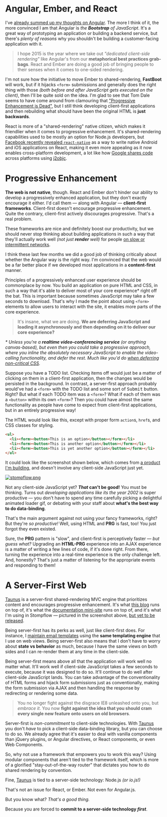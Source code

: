 # Angular, Ember, and React

I've [already summed up my thoughts on Angular][1]. The more I think of it, the more convinced I am that Angular is _the **Bootstrap** of JavaScript_. It's a great way of prototyping an application or building a backend service, but there's _plenty of reasons_ why you shouldn't be building a customer-facing application with it.

> I hope 2015 is the year where we take out _"dedicated client-side rendering"_ like Angular's from our **metaphorical best practices grab-bags**. React and Ember are doing a good job of bringing people to their senses when it comes to one-sided rendering.

I'm not sure how the initiative to move Ember to shared-rendering, **FastBoot** will work, but if it hijacks `<form>` submissions and generally does the right thing with those _(both before and after JavaScript gets executed on the client)_, then I'll be quite sold on the idea. I'm glad to see that Tom Dale seems to have come around from clamouring that ["Progressive Enhancement is Dead"][12], but I still think developing client-first applications and then rebuilding what should have been the original HTML is **just backwards**.

React is more of a "shared-rendering" native citizen, which makes it friendlier when it comes to progressive enhancement. It's shared-rendering capabilities used to be mostly an option for Node.js developers, but [Facebook recently revealed `react-native`][2] as a way to write native Android and iOS applications on React, making it even more appealing as it now enables cross-platform development, a lot like how [Google shares code][14] across platforms using [j2objc][13].

# Progressive Enhancement

**The web is not native**, though. React and Ember don't hinder our ability to develop a progressively enhanced application, but they don't exactly encourage it either. I'd call them — along with Angular — **client-first frameworks**. Client-first doesn't encourage progressive enhancement. Quite the contrary, client-first actively discourages progressive. That's a real problem.

These frameworks are nice and definitely boost our productivity, but we should never stop thinking about building applications in such a way that they'll actually work well _(not just **render** well)_ for people [on slow or intermittent networks][3].

I think these last few months we did a good job of thinking critically about whether the Angular way is the right way. I'm convinced that the web would be a far better place if we developed most applications in a **content-first** manner.

Principles of a progressively enhanced user experience should be commonplace by now. You build an application on pure HTML and CSS, in such a way that it's able to deliver most of your core experience\* right off the bat. This is important because sometimes JavaScript may take a few seconds to download. That's why I made the point about using `<form>` elements to allow users to interact with the site, it enables more parts of the core experience.

> It's insane, what we are doing. **We are deferring JavaScript and loading it asynchronously and then depending on it to deliver our core experience?**

_\* Unless you're a **realtime video-conferencing service** (or anything canvas-based), but even then you could take a progressive approach, where you inline the absolutely necessary JavaScript to enable the video-calling functionality, and defer the rest. Much like you'd do [when deferring non-critical CSS][3]._

Suppose you have a TODO list. Checking items off would just be a matter of clicking on them in a client-first application, then the changes would be persisted in the background. In contrast, a server-first approach probably would've had a `<form>` with the TODO list and some sort of <kbd>Submit</kbd> button. Right? But what if each TODO item was a `<form>`? What if each of them was a `<button>` within its own `<form>`? Then you could have almost the same functionality as people have come to expect from client-first applications, but in an entirely progressive way!

The HTML would look like this, except with proper form `action`s, `href`s, and CSS classes for styling.

```html
<ul>
  <li><form><button>This is an option</button></form></li>
  <li><form><button>This is another option</button></form></li>
  <li><form><button>This is yet another option</button></form></li>
</ul>
```

It could look like the screenshot shown below, which comes from [a product I'm building][5], and doesn't involve any client-side JavaScript just yet.

[![stompflow.png][4]][5]

Not any client-side JavaScript yet? **_That_ can't be good!** You must be thinking. Turns out _developing applications like its the year 2002_ is super productive — you don't have to spend any time carefully picking a delightful animated loader gif, or debating with your staff about **what's the best way to do data-binding**.

That's the main argument against not using your fancy frameworks, right? But they're _so productive!_ Well, using HTML and **PRG** is fast, too! You just forgot they even existed.

Sure, the **PRG** pattern is "slow", and client-first is perceptively faster — _but guess what?_ Upgrading an **HTML-PRG** experience into an AJAX experience is a matter of writing a few lines of code, if it's done right. From there, turning the experience into a real-time experience is the only challenge left. And, honestly? That's just a matter of listening for the appropriate events and responding to them!

# A Server-First Web

[Taunus][6] is a server-first shared-rendering MVC engine that prioritizes content and encourages progressive enhancement. It's what [this blog][9] runs on top of, it's what the [documentation mini-site][8] runs on top of, and it's what I'm using in Stompflow — pictured in the screenshot above, [but yet to be released][7].

Being server-first has its perks as well, just like client-first does. For instance, I [maintain email templates][10] using the **same templating engine** that I use on web views. Being server-first also means that I don't have to worry about **state vs behavior** as much, because I have the same views on both sides and I can re-render them at any time in the client-side.

Being server-first means above all that the application will work well no matter what. It'll work well if client-side JavaScript takes a few seconds to execute, because it was designed to do so. It'll continue to do well after client-side JavaScript lands. You can take advantage of the conventionality of HTML forms and hijack form submissions just as conventionally, making the form submission via AJAX and then handling the response by redirecting or rendering some data.

> You no longer fight against the disgrace IE8 unleashed onto you, but _embrace it_. You now **fight against the idea that you should cram every single new feature onto users on old browsers**.

Server-first is _non-commitment_ to client-side technologies. With [Taunus][11] you don't _have_ to pick a client-side data-binding library, but you can choose to do so. We already agree that it's easier to deal with vanilla components than jQuery plugins, or Angular directives, or React components, or even Web Components.

So, why not use a framework that empowers you to work this way? Using modular components that aren't tied to the framework itself, which is more of a glorified "stay-out-of-the-way router" that dictates you how to do shared rendering by convention.

Fine, [Taunus][11] is tied to a server-side technology: Node.js _(or io.js!)_

That's not an issue for React, or Ember. Not even for Angular.js.

But you know what? _That's a good thing._

Because you are forced to **commit to a server-side technology _first_**.

[1]: /articles/stop-breaking-the-web "Stop Breaking the Web"
[2]: https://www.youtube.com/watch?v=KVZ-P-ZI6W4 "'Introducing React Native' talk at ReactConf"
[3]: http://ponyfoo.com/articles/critical-path-performance-optimization "Critical Path Performance Optimization at Pony Foo"
[4]: https://i.imgur.com/NqHl1zm.png
[5]: http://blog.stompflow.com/articles/iterative-prototyping-for-the-web "Iterative Prototyping for the Web"
[6]: http://taunus.bevacqua.io/ "Taunus: Micro Isomorphic MVC Engine for Node.js"
[7]: http://www.stompflow.com "Stompflow: Hassle-free Project Management"
[8]: https://github.com/taunus/taunus.bevacqua.io "taunus.bevacqua.io source code on GitHub"
[9]: https://github.com/ponyfoo/ponyfoo "ponyfoo.com source code on GitHub"
[10]: https://github.com/ponyfoo/ponyfoo/blob/master/views/server/emails/article-published.jade "This template will be running hot when the article gets published!"
[11]: https://github.com/taunus/taunus "taunus on GitHub"
[12]: http://tomdale.net/2013/09/progressive-enhancement-is-dead/ "Progressive Enhancement is Dead"
[13]: https://github.com/google/j2objc "google/j2objc on GitHub"
[14]: http://arstechnica.com/information-technology/2014/11/how-google-inbox-shares-70-of-its-code-across-android-ios-and-the-web/ "How Google Inbox shares 70% of its code across Android, iOS, and the Web"
